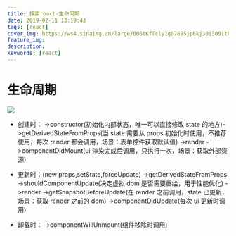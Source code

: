 ```yaml
---
title: 探索react-生命周期
date: 2019-02-11 13:19:43
tags: [react]
cover_img: https://ws4.sinaimg.cn/large/006tKfTcly1g07695jp6kj30i309it8p.jpg
feature_img:
description:
keywords: [react]
---
```


# 生命周期

![](https://upload-images.jianshu.io/upload_images/5287253-82f6af8e0cc9012b.png?imageMogr2/auto-orient/strip%7CimageView2/2/w/1000/format/webp)

- 创建时：
  ->constructor(初始化内部状态，唯一可以直接修改 state 的地方)->getDerivedStateFromProps(当 state 需要从 props 初始化时使用，不推荐使用，每次 render 都会调用，场景：表单控件获取默认值)
  ->render
  ->componentDidMount(ui 渲染完成后调用，只执行一次，场景：获取外部资源)

- 更新时：(new props,setState,forceUpdate)
  ->getDerivedStateFromProps
  ->shouldComponentUpdate(决定虚拟 dom 是否需要重绘，用于性能优化)
  ->render
  ->getSnapshotBeforeUpdate(在 render 之前调用，state 已更新，场景：获取 render 之前的 dom)
  ->componentDidUpdate(每次 ui 更新时调用)

- 卸载时：
  ->componentWillUnmount(组件移除时调用)
